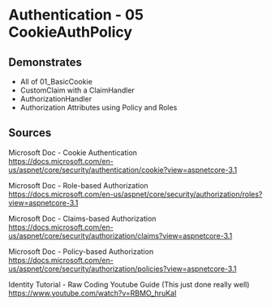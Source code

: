 # Authentication - 05 CookieAuthPolicy

## Demonstrates

 * All of 01_BasicCookie
 * CustomClaim with a ClaimHandler
 * AuthorizationHandler
 * Authorization Attributes using Policy and Roles

## Sources
Microsoft Doc - Cookie Authentication  
https://docs.microsoft.com/en-us/aspnet/core/security/authentication/cookie?view=aspnetcore-3.1  

Microsoft Doc - Role-based Authorization  
https://docs.microsoft.com/en-us/aspnet/core/security/authorization/roles?view=aspnetcore-3.1  

Microsoft Doc - Claims-based Authorization  
https://docs.microsoft.com/en-us/aspnet/core/security/authorization/claims?view=aspnetcore-3.1  

Microsoft Doc - Policy-based Authorization  
https://docs.microsoft.com/en-us/aspnet/core/security/authorization/policies?view=aspnetcore-3.1  

Identity Tutorial - Raw Coding Youtube Guide (This just done really well)  
https://www.youtube.com/watch?v=RBMO_hruKaI  